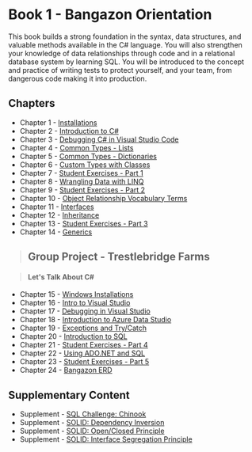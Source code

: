 # Book 1 - Bangazon Orientation

This book builds a strong foundation in the syntax, data structures, and valuable methods available in the C# language. You will also strengthen your knowledge of data relationships through code and in a relational database system by learning SQL. You will be introduced to the concept and practice of writing tests to protect yourself, and your team, from dangerous code making it into production.

## Chapters

* Chapter 1 - [Installations](./chapters/INSTALLATIONS.md)
* Chapter 2 - [Introduction to C#](./chapters/CSHARP_INTRO.md)
* Chapter 3 - [Debugging C# in Visual Studio Code](./chapters/DEBUGGING_VSCODE.md)
* Chapter 4 - [Common Types - Lists](./chapters/DATA_STRUCTURES_LIST.md)
* Chapter 5 - [Common Types - Dictionaries](./chapters/DATA_STRUCTURES_DICTIONARY.md)
* Chapter 6 - [Custom Types with Classes](./chapters/CLASSES_INTRO.md)
* Chapter 7 - [Student Exercises - Part 1](./chapters/STUDENT_EXERCISES_TYPES.md)
* Chapter 8 - [Wrangling Data with LINQ](./chapters/LINQ_INTRO.md)
* Chapter 9 - [Student Exercises - Part 2](./chapters/STUDENT_EXERCISES_LINQ.md)
* Chapter 10 - [Object Relationship Vocabulary Terms](./chapters/RELATIONSHIPS.md)
* Chapter 11 - [Interfaces](./chapters/INTERFACES_INTRO.md)
* Chapter 12 - [Inheritance](./chapters/INHERITANCE_INTRO.md)
* Chapter 13 - [Student Exercises - Part 3](./chapters/STUDENT_EXERCISES_INHERITANCE.md)
* Chapter 14 - [Generics](./chapters/GENERICS_INTRO.md)

> ## __Group Project__ - Trestlebridge Farms

> #### Let's Talk About C#

* Chapter 15 - [Windows Installations](./chapters/WINDOWS_PRO_INSTALLS.md)
* Chapter 16 - [Intro to Visual Studio](./chapters/VISUAL_STUDIO.md)
* Chapter 17 - [Debugging in Visual Studio](./chapters/DEBUGGING_VS.md)
* Chapter 18 - [Introduction to Azure Data Studio](./chapters/AZURE_DATA_STUDIO_INTRO.md)
* Chapter 19 - [Exceptions and Try/Catch](./chapters/TRY_CATCH_INTRO.md)
* Chapter 20 - [Introduction to SQL](./chapters/SQL_INTRO.md)
* Chapter 21 - [Student Exercises - Part 4](./chapters/STUDENT_EXERCISES_SQL.md)
* Chapter 22 - [Using ADO.NET and SQL](./chapters/ADONET_INTRO.md)
* Chapter 23 - [Student Exercises - Part 5](./chapters/STUDENT_EXERCISES_ADONET.md)
* Chapter 24 - [Bangazon ERD](./chapters/BANGAZON_ERD.md)

## Supplementary Content
* Supplement - [SQL Challenge: Chinook](./chapters/CHINOOK.md)
* Supplement - [SOLID: Dependency Inversion](./chapters/DEPENDENCY_INVERSION.md)
* Supplement - [SOLID: Open/Closed Principle](./chapters/OPEN_CLOSED_PRINCIPLE.md)
* Supplement - [SOLID: Interface Segregation Principle](./chapters/INTERFACE_SEGREGATION_PRINCIPLE.md)
